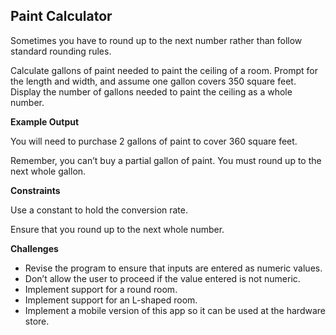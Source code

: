 ## Paint Calculator

Sometimes you have to round up to the next number rather than follow standard rounding rules.

Calculate gallons of paint needed to paint the ceiling of a room. Prompt for the length and width, and assume one gallon covers 350 square feet. Display the number of gallons needed to paint the ceiling as a whole number.

**Example Output**

You will need to purchase 2 gallons of paint to cover 360 square feet.

Remember, you can’t buy a partial gallon of paint. You must round up to the next whole gallon.

**Constraints**

Use a constant to hold the conversion rate.

Ensure that you round up to the next whole number.

**Challenges**

- Revise the program to ensure that inputs are entered as numeric values.
- Don’t allow the user to proceed if the value entered is not numeric.
- Implement support for a round room.
- Implement support for an L-shaped room.
- Implement a mobile version of this app so it can be used at the hardware store.
